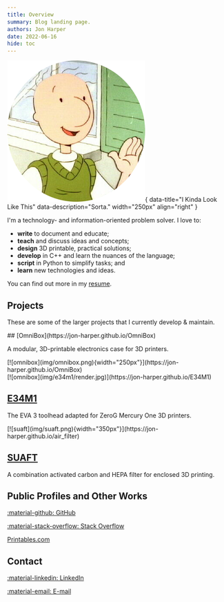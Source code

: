 ```yaml
---
title: Overview
summary: Blog landing page.
authors: Jon Harper
date: 2022-06-16
hide: toc
---
```


![What I May or May Not Look Like](img/doug.png){ data-title="I Kinda Look Like This" data-description="Sorta." width="250px" align="right" }

I'm a technology- and information-oriented problem solver. I love to:

- **write** to document and educate;
- **teach** and discuss ideas and concepts;
- **design** 3D printable, practical solutions;
- **develop** in C++ and learn the nuances of the language;
- **script** in Python to simplify tasks; and
- **learn** new technologies and ideas.

You can find out more in my [resume](resume.md).

## Projects

These are some of the larger projects that I currently develop & maintain.

<div markdown class="jh-grid-container jh-grid-1">
<div markdown class="jh-card jh-grid-container jh-grid-2">
<div markdown class="jh-grid-para">
## [OmniBox](https://jon-harper.github.io/OmniBox)

A modular, 3D-printable electronics case for 3D printers.
</div>
<div markdown class="jh-grid-img">
[![omnibox](img/omnibox.png){width="250px"}](https://jon-harper.github.io/OmniBox)
</div>
</div>
<div markdown class="jh-card jh-grid-container jh-grid-2">
<div markdown class="jh-grid-img">
[![omnibox](img/e34m1/render.jpg)](https://jon-harper.github.io/E34M1)
</div>
<div markdown class="jh-grid-para">

## [E34M1](https://jon-harper.github.io/E34M1)

The EVA 3 toolhead adapted for ZeroG Mercury One 3D printers.
</div>
</div>
<div markdown class="jh-card jh-grid-container jh-grid-2">
<div markdown class="jh-grid-img">
[![suaft](img/suaft.png){width="350px"}](https://jon-harper.github.io/air_filter)
</div>
<div markdown class="jh-grid-para">

## [SUAFT](https://jon-harper.github.io/air_filter)

A combination activated carbon and HEPA filter for enclosed 3D printing.
</div>
</div>

</div>

## Public Profiles and Other Works


<div markdown class="jh-grid-container jh-grid-3 jh-link-grid">

[:material-github: GitHub](https://github.com/jon-harper/)

[:material-stack-overflow: Stack Overflow](https://stackoverflow.com/users/4732082/jonspaceharper)

[Printables.com](https://www.printables.com/social/511131-jonspaceharper/about)

</div>

## Contact

<div markdown class="jh-grid-container jh-grid-3 jh-link-grid">

[:material-linkedin: LinkedIn](https://linkedin.com/in/jonspaceharper)

[:material-email: E-mail](mailto:jonspaceharper@@@gmail)
</div>
